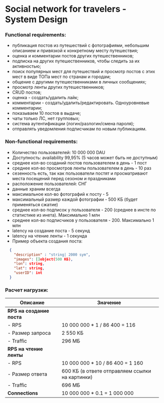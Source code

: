 # Social network for travelers - System Design

### Functional requirements:

- публикация постов из путешествий с фотографиями, небольшим описанием и привязкой к конкретному месту путешествия;
- оценка и комментарии постов других путешественников;
- подписка на других путешественников, чтобы следить за их активностью;
- поиск популярных мест для путешествий и просмотр постов с этих мест в виде ТОПа мест по странам и городам;
- общение с другими путешественниками в личных сообщениях;
- просмотр ленты других путешественников;
- CRUD постов;
- оценка - создать/удалить лайк;
- комментарии - создать/удалить/редактировать. Одноуровневые комментарии;
- показываем 10 постов в выдаче;
- чаты только ЛС, нет групповых;
- система аутентификации (логин/разлогин/смена пароля);
- отправлять уведомления подписчикам по новым публикациям.



### Non-functional requirements:

- Количество пользователей: 10 000 000 DAU
- Доступность: availability 99,95% (5 часов может быть не доступным)
- среднее кол-во созданий постов пользователем в день - 1 пост
- среднее кол-во просмотров ленты пользователем в день - 10 раз
- сезенность есть, так как пользователи постят и просматривают места посещений перед сезоном и праздниками
- расположение пользователей: СНГ
- данные храним всегда
- максимальное кол-во фотографий к посту - 5
- максимальный размер каждой фотографии -  500 KБ (будет применяться сжатие)
- среднее кол-во подписок у пользователя - 200 (среднее в инсте по статистике из инета). Максимально 1 млн
- среднее кол-во подписчиков у пользователя - 200. Максимально 1 млн
- latency на создание поста - 5 секунд
- latency на чтение ленты - 1 секунда
- Пример объекта создания поста:
```json
  {
    "description" : "string| 2000 sym",
    "images": []object(500 KБ),
    "lon": string,
    "lat": string,
    "userID": int
  }
```

### Расчет нагрузки:

| **Описание**                  | **Значение**                        |
|-------------------------------|-------------------------------------|
| **RPS на создание поста**     |                                     |
| - RPS                         | 10 000 000 * 1 / 86 400 = 116       |
| - Размер запроса              | 2 550 КБ                            |
| - Traffic                     | 296 МБ                              |
| **RPS на чтение ленты**       |                                     |
| - RPS                         | 10 000 000 * 10 / 86 400 = 1 160    |
| - Размер ответа               | 600 КБ (в ответе отправляем ссылки на картинки) |
| - Traffic                     | 696 МБ                              |
| **Connections**               | 10 000 000 * 0.1 = 1 000 000        |
